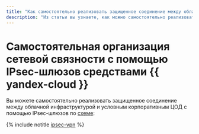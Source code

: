 ```yaml
---
title: "Как самостоятельно реализовать защищенное соединение между облачной инфраструктурой и условным корпоративным ЦОД с помощью IPsec-шлюзов в {{ yandex-cloud }}"
description: "Из статьи вы узнаете, как можно самостоятельно реализовать защищенное соединение между облачной инфраструктурой и условным корпоративным ЦОД с помощью IPsec-шлюзов."
---
```


# Самостоятельная организация сетевой связности с помощью IPsec-шлюзов средствами {{ yandex-cloud }}


Вы можете самостоятельно реализовать защищенное соединение между облачной инфраструктурой и условным корпоративным ЦОД с помощью IPsec-шлюзов по [схеме](index.md):

{% include notitle [ipsec-vpn](../../../_tutorials/infrastructure/ipsec/ipsec-vpn.md) %}